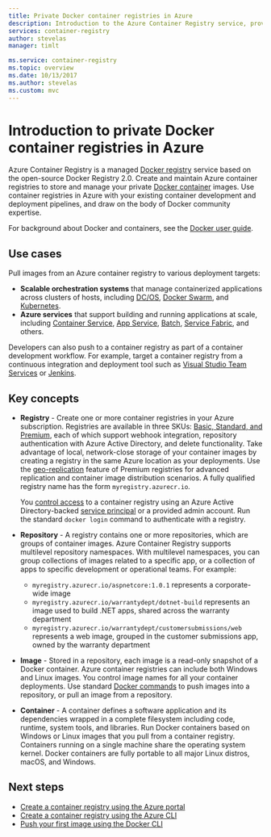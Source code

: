 ```yaml
---
title: Private Docker container registries in Azure
description: Introduction to the Azure Container Registry service, providing cloud-based, managed, private Docker registries.
services: container-registry
author: stevelas
manager: timlt

ms.service: container-registry
ms.topic: overview
ms.date: 10/13/2017
ms.author: stevelas
ms.custom: mvc
---
```

# Introduction to private Docker container registries in Azure

Azure Container Registry is a managed [Docker registry](https://docs.docker.com/registry/) service based on the open-source Docker Registry 2.0. Create and maintain Azure container registries to store and manage your private [Docker container](https://www.docker.com/what-docker) images. Use container registries in Azure with your existing container development and deployment pipelines, and draw on the body of Docker community expertise.

For background about Docker and containers, see the [Docker user guide](https://docs.docker.com/engine/userguide/).

## Use cases
Pull images from an Azure container registry to various deployment targets:

* **Scalable orchestration systems** that manage containerized applications across clusters of hosts, including [DC/OS](https://docs.mesosphere.com/), [Docker Swarm](https://docs.docker.com/swarm/), and [Kubernetes](http://kubernetes.io/docs/).
* **Azure services** that support building and running applications at scale, including [Container Service](../container-service/index.yml), [App Service](/app-service/index.md), [Batch](../batch/index.md), [Service Fabric](/azure/service-fabric/), and others.

Developers can also push to a container registry as part of a container development workflow. For example, target a container registry from a continuous integration and deployment tool such as [Visual Studio Team Services](https://www.visualstudio.com/docs/overview) or [Jenkins](https://jenkins.io/).

## Key concepts
* **Registry** - Create one or more container registries in your Azure subscription. Registries are available in three SKUs: [Basic, Standard, and Premium](container-registry-skus.md), each of which support webhook integration, repository authentication with Azure Active Directory, and delete functionality. Take advantage of local, network-close storage of your container images by creating a registry in the same Azure location as your deployments. Use the [geo-replication](container-registry-geo-replication.md) feature of Premium registries for advanced replication and container image distribution scenarios. A fully qualified registry name has the form `myregistry.azurecr.io`.

  You [control access](container-registry-authentication.md) to a container registry using an Azure Active Directory-backed [service principal](../active-directory/active-directory-application-objects.md) or a provided admin account. Run the standard `docker login` command to authenticate with a registry.

* **Repository** - A registry contains one or more repositories, which are groups of container images. Azure Container Registry supports multilevel repository namespaces. With multilevel namespaces, you can group collections of images related to a specific app, or a collection of apps to specific development or operational teams. For example:

  * `myregistry.azurecr.io/aspnetcore:1.0.1` represents a corporate-wide image
  * `myregistry.azurecr.io/warrantydept/dotnet-build` represents an image used to build .NET apps, shared across the warranty department
  * `myregistry.azurecr.io/warrantydept/customersubmissions/web` represents a web image, grouped in the customer submissions app, owned by the warranty department

* **Image** - Stored in a repository, each image is a read-only snapshot of a Docker container. Azure container registries can include both Windows and Linux images. You control image names for all your container deployments. Use standard [Docker commands](https://docs.docker.com/engine/reference/commandline/) to push images into a repository, or pull an image from a repository.

* **Container** - A container defines a software application and its dependencies wrapped in a complete filesystem including code, runtime, system tools, and libraries. Run Docker containers based on Windows or Linux images that you pull from a container registry. Containers running on a single machine share the operating system kernel. Docker containers are fully portable to all major Linux distros, macOS, and Windows.

## Next steps
* [Create a container registry using the Azure portal](container-registry-get-started-portal.md)
* [Create a container registry using the Azure CLI](container-registry-get-started-azure-cli.md)
* [Push your first image using the Docker CLI](container-registry-get-started-docker-cli.md)
